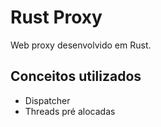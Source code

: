 # Rust Proxy

Web proxy desenvolvido em Rust.

## Conceitos utilizados
- Dispatcher
- Threads pré alocadas